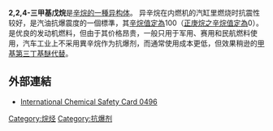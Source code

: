 **2,2,4-三甲基戊烷**是[辛烷的一種](../Page/辛烷.md "wikilink")[异构体](https://zh.wikipedia.org/wiki/异构体 "wikilink")。
异辛烷在内燃机的汽缸里燃烧时抗震性较好，是汽油抗爆震度的一個標準，其[辛烷值定為](../Page/辛烷值.md "wikilink")100（[正庚烷之辛烷值定為](https://zh.wikipedia.org/wiki/正庚烷 "wikilink")0）。是优良的发动机燃料，但由于其价格昂贵，一般只用于军用、赛用和民航燃料使用，汽车工业上不采用異辛烷作为抗爆剂，而通常使用成本更低，但效果稍逊的[甲基第三丁基醚代替](https://zh.wikipedia.org/wiki/甲基第三丁基醚 "wikilink")。

## 外部連結

  - [International Chemical Safety
    Card 0496](http://www.ilo.org/public/english/protection/safework/cis/products/icsc/dtasht/_icsc04/icsc0496.htm)

[Category:烷烃](https://zh.wikipedia.org/wiki/Category:烷烃 "wikilink")
[Category:抗爆剂](https://zh.wikipedia.org/wiki/Category:抗爆剂 "wikilink")